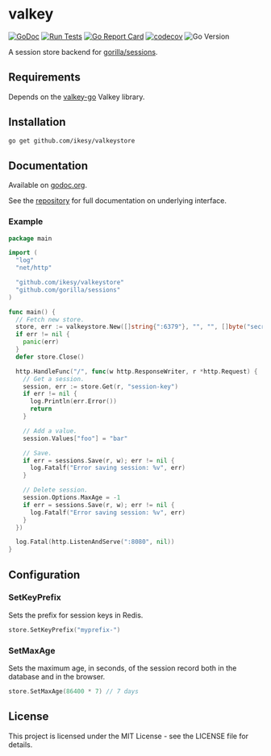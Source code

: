 # valkey

[![GoDoc](https://godoc.org/github.com/ikesy/valkeystore?status.svg)](https://godoc.org/github.com/ikesy/valkeystore)
[![Run Tests](https://github.com/ikesy/valkeystore/actions/workflows/test.yaml/badge.svg)](https://github.com/ikesy/valkeystore/actions/workflows/test.yaml)
[![Go Report Card](https://goreportcard.com/badge/github.com/ikesy/valkeystore)](https://goreportcard.com/report/github.com/ikesy/valkeystore)
[![codecov](https://codecov.io/gh/ikesy/valkeystore/branch/main/graph/badge.svg)](https://app.codecov.io/gh/ikesy/valkeystore)
![Go Version](https://img.shields.io/badge/go%20version-%3E=1.24-61CFDD.svg?style=flat-square)

A session store backend for [gorilla/sessions](http://www.gorillatoolkit.org/pkg/sessions).

## Requirements

Depends on the [valkey-go](https://github.com/valkey-io/valkey-go) Valkey library.

## Installation

```sh
go get github.com/ikesy/valkeystore
```

## Documentation

Available on [godoc.org](https://godoc.org/github.com/ikesy/valkeystore).

See the [repository](http://www.gorillatoolkit.org/pkg/sessions) for full documentation on underlying interface.

### Example

```go
package main

import (
  "log"
  "net/http"

  "github.com/ikesy/valkeystore"
  "github.com/gorilla/sessions"
)

func main() {
  // Fetch new store.
  store, err := valkeystore.New([]string{":6379"}, "", "", []byte("secret-key"))
  if err != nil {
    panic(err)
  }
  defer store.Close()

  http.HandleFunc("/", func(w http.ResponseWriter, r *http.Request) {
    // Get a session.
    session, err := store.Get(r, "session-key")
    if err != nil {
      log.Println(err.Error())
      return
    }

    // Add a value.
    session.Values["foo"] = "bar"

    // Save.
    if err = sessions.Save(r, w); err != nil {
      log.Fatalf("Error saving session: %v", err)
    }

    // Delete session.
    session.Options.MaxAge = -1
    if err = sessions.Save(r, w); err != nil {
      log.Fatalf("Error saving session: %v", err)
    }
  })

  log.Fatal(http.ListenAndServe(":8080", nil))
}
```

## Configuration

### SetKeyPrefix

Sets the prefix for session keys in Redis.

```go
store.SetKeyPrefix("myprefix-")
```

### SetMaxAge

Sets the maximum age, in seconds, of the session record both in the database and in the browser.

```go
store.SetMaxAge(86400 * 7) // 7 days
```

## License

This project is licensed under the MIT License - see the LICENSE file for details.